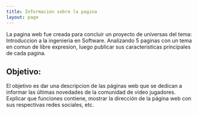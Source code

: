```yaml
---
title: Información sobre la pagina
layout: page
---
```


La pagina web fue creada para concluir un proyecto de universas del tema: Introduccion a la ingenieria en Software. Analizando 5 paginas con un tema en comun de libre expresion, luego publicar sus caracteristicas principales de cada pagina.

## Objetivo:

El objetivo es dar una descripcion de las páginas web que se dedican a informar las últimas novedades de la comunidad de video jugadores. Explicar que funciones contiene, mostrar la dirección de la página web con sus respectivas redes sociales, etc.  
